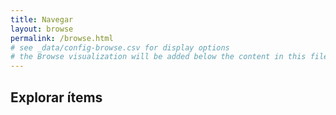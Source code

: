 ```yaml
---
title: Navegar
layout: browse
permalink: /browse.html
# see _data/config-browse.csv for display options
# the Browse visualization will be added below the content in this file
---
```

## Explorar ítems

